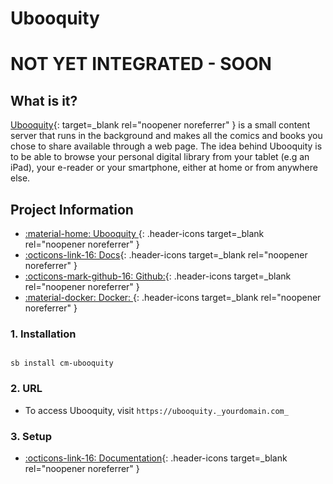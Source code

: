 # Ubooquity

# **NOT YET INTEGRATED - SOON**

## What is it?

[Ubooquity](https://vaemendis.net/ubooquity/){: target=_blank rel="noopener noreferrer" } is a small content server that runs in the background and makes all the comics and books you chose to share available through a web page. The idea behind Ubooquity is to be able to browse your personal digital library from your tablet (e.g an iPad), your e-reader or your smartphone, either at home or from anywhere else.

## Project Information

- [:material-home: Ubooquity ](https://vaemendis.net/ubooquity/){: .header-icons target=_blank rel="noopener noreferrer" }
- [:octicons-link-16: Docs](https://vaemendis.github.io/ubooquity-doc/pages/manual.html){: .header-icons target=_blank rel="noopener noreferrer" }
- [:octicons-mark-github-16: Github:](https://github.com/vaemendis){: .header-icons target=_blank rel="noopener noreferrer" }
- [:material-docker: Docker: ](https://hub.docker.com/r/linuxserver/ubooquity){: .header-icons target=_blank rel="noopener noreferrer" }

### 1. Installation

``` shell

sb install cm-ubooquity

```

### 2. URL

- To access Ubooquity, visit `https://ubooquity._yourdomain.com_`

### 3. Setup

- [:octicons-link-16: Documentation](https://vaemendis.github.io/ubooquity-doc/pages/manual.html){: .header-icons target=_blank rel="noopener noreferrer" }
